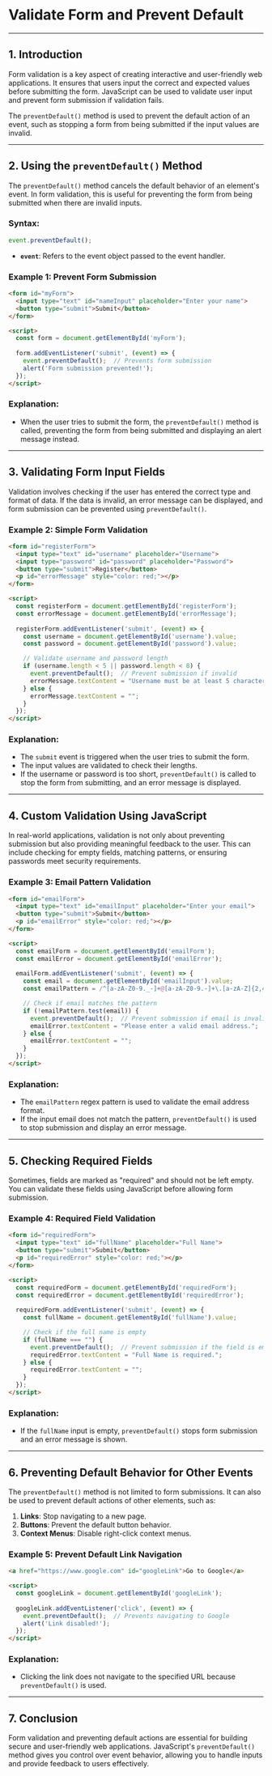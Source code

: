 # Validate Form and Prevent Default

---

## 1. Introduction

Form validation is a key aspect of creating interactive and user-friendly web applications. It ensures that users input the correct and expected values before submitting the form. JavaScript can be used to validate user input and prevent form submission if validation fails. 

The `preventDefault()` method is used to prevent the default action of an event, such as stopping a form from being submitted if the input values are invalid.

---

## 2. Using the `preventDefault()` Method

The `preventDefault()` method cancels the default behavior of an element's event. In form validation, this is useful for preventing the form from being submitted when there are invalid inputs.

### Syntax:
```javascript
event.preventDefault();
```

- **`event`**: Refers to the event object passed to the event handler.

### Example 1: Prevent Form Submission
```html
<form id="myForm">
  <input type="text" id="nameInput" placeholder="Enter your name">
  <button type="submit">Submit</button>
</form>

<script>
  const form = document.getElementById('myForm');
  
  form.addEventListener('submit', (event) => {
    event.preventDefault();  // Prevents form submission
    alert('Form submission prevented!');
  });
</script>
```

### Explanation:
- When the user tries to submit the form, the `preventDefault()` method is called, preventing the form from being submitted and displaying an alert message instead.

---

## 3. Validating Form Input Fields

Validation involves checking if the user has entered the correct type and format of data. If the data is invalid, an error message can be displayed, and form submission can be prevented using `preventDefault()`.

### Example 2: Simple Form Validation
```html
<form id="registerForm">
  <input type="text" id="username" placeholder="Username">
  <input type="password" id="password" placeholder="Password">
  <button type="submit">Register</button>
  <p id="errorMessage" style="color: red;"></p>
</form>

<script>
  const registerForm = document.getElementById('registerForm');
  const errorMessage = document.getElementById('errorMessage');
  
  registerForm.addEventListener('submit', (event) => {
    const username = document.getElementById('username').value;
    const password = document.getElementById('password').value;

    // Validate username and password length
    if (username.length < 5 || password.length < 8) {
      event.preventDefault();  // Prevent submission if invalid
      errorMessage.textContent = "Username must be at least 5 characters and Password at least 8 characters.";
    } else {
      errorMessage.textContent = "";
    }
  });
</script>
```

### Explanation:
- The `submit` event is triggered when the user tries to submit the form.
- The input values are validated to check their lengths.
- If the username or password is too short, `preventDefault()` is called to stop the form from submitting, and an error message is displayed.

---

## 4. Custom Validation Using JavaScript

In real-world applications, validation is not only about preventing submission but also providing meaningful feedback to the user. This can include checking for empty fields, matching patterns, or ensuring passwords meet security requirements.

### Example 3: Email Pattern Validation
```html
<form id="emailForm">
  <input type="text" id="emailInput" placeholder="Enter your email">
  <button type="submit">Submit</button>
  <p id="emailError" style="color: red;"></p>
</form>

<script>
  const emailForm = document.getElementById('emailForm');
  const emailError = document.getElementById('emailError');
  
  emailForm.addEventListener('submit', (event) => {
    const email = document.getElementById('emailInput').value;
    const emailPattern = /^[a-zA-Z0-9._-]+@[a-zA-Z0-9.-]+\.[a-zA-Z]{2,4}$/;  // Simple email regex pattern

    // Check if email matches the pattern
    if (!emailPattern.test(email)) {
      event.preventDefault();  // Prevent submission if email is invalid
      emailError.textContent = "Please enter a valid email address.";
    } else {
      emailError.textContent = "";
    }
  });
</script>
```

### Explanation:
- The `emailPattern` regex pattern is used to validate the email address format.
- If the input email does not match the pattern, `preventDefault()` is used to stop submission and display an error message.

---

## 5. Checking Required Fields

Sometimes, fields are marked as "required" and should not be left empty. You can validate these fields using JavaScript before allowing form submission.

### Example 4: Required Field Validation
```html
<form id="requiredForm">
  <input type="text" id="fullName" placeholder="Full Name">
  <button type="submit">Submit</button>
  <p id="requiredError" style="color: red;"></p>
</form>

<script>
  const requiredForm = document.getElementById('requiredForm');
  const requiredError = document.getElementById('requiredError');
  
  requiredForm.addEventListener('submit', (event) => {
    const fullName = document.getElementById('fullName').value;

    // Check if the full name is empty
    if (fullName === "") {
      event.preventDefault();  // Prevent submission if the field is empty
      requiredError.textContent = "Full Name is required.";
    } else {
      requiredError.textContent = "";
    }
  });
</script>
```

### Explanation:
- If the `fullName` input is empty, `preventDefault()` stops form submission and an error message is shown.

---

## 6. Preventing Default Behavior for Other Events

The `preventDefault()` method is not limited to form submissions. It can also be used to prevent default actions of other elements, such as:

1. **Links**: Stop navigating to a new page.
2. **Buttons**: Prevent the default button behavior.
3. **Context Menus**: Disable right-click context menus.

### Example 5: Prevent Default Link Navigation
```html
<a href="https://www.google.com" id="googleLink">Go to Google</a>

<script>
  const googleLink = document.getElementById('googleLink');
  
  googleLink.addEventListener('click', (event) => {
    event.preventDefault();  // Prevents navigating to Google
    alert('Link disabled!');
  });
</script>
```

### Explanation:
- Clicking the link does not navigate to the specified URL because `preventDefault()` is used.

---

## 7. Conclusion

Form validation and preventing default actions are essential for building secure and user-friendly web applications. JavaScript's `preventDefault()` method gives you control over event behavior, allowing you to handle inputs and provide feedback to users effectively.
